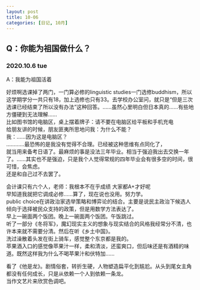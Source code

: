 ```yaml
---
layout: post
title: 10-06
categories: [日记, 10月]
---
```

## Q：你能为祖国做什么？

### 2020.10.6 tue
A：我能为祖国活着
 
好烦啊选课掉了两门，一门算必修的linguistic studies一门选修buddhism，所以这学期学分一共只有18，加上选修也只有33。去学校办公室问，就只是“但是三次选课已经结束了所以没有办法”这种回答。……虽然心里明白但日本真的……有些地方僵硬到无法理解……  
比如图书馆的电脑区，桌上摆着牌子：请不要在电脑区给平板和手机充电  
给朋友讲的时候，朋友匪夷所思地问我：为什么不能？  
我：……因为这是电脑区？  
…………最恐怖的是我没有觉得不合理。已经被这种思维有点同化了，  
就当用来备考日语了。最麻烦的事是没法三年毕业。相当于强迫我出去交换一年了。……其实也不是强迫，只是我个人觉得常规的四年毕业会有很多空的时间，很可惜，会焦虑。  
还是和自己过不去罢了。  
 
会计课只有六个人，老师：我根本不在乎成绩 大家都A+才好呢  
早知道我就把它调成必修……算了，现在说也没用。努力学。  
public choice在讲政治家选举策略和博弈论的结合。主要是说民主政治下候选人倾向于选择被民众支持的政策，但是用数学方法表达了。  
早上一碗面两个饭团。晚上一碗面两个饭团。午饭跳过。  
听了一部分《冬将军》，魔幻现实主义的想象与现实结合的风格我经常分不清，也许本来就不需要分清。然后在听《乡土中国》。  
洗过澡散着头发在街上骑车，感觉整个东京都是我的。  
苹果酒入口的感觉像苹果汁一样，柔和清淡，还蛮爽口，但后味还是有酒精的味道。既然这样我为什么不喝苹果汁和伏特加……  
 
看了《他是龙》。剧情俗套，转折生硬，人物塑造扁平化到尴尬。从头到尾女主角都没有任何成长，只是从依赖一个人到依赖一条龙。  
当作文艺片来欣赏色调吧。  

